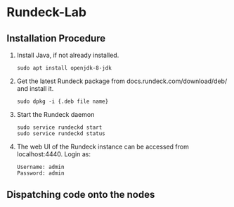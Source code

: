 # Rundeck-Lab

## Installation Procedure

1. Install Java, if not already installed. <br/> 

    ```sudo apt install openjdk-8-jdk```

2. Get the latest Rundeck package from docs.rundeck.com/download/deb/ and install it. <br/>

    ```sudo dpkg -i {.deb file name}```

3. Start the Rundeck daemon <br/>

    ```sudo service rundeckd start ``` <br/>
    ```sudo service rundeckd status```
    
4. The web UI of the Rundeck instance can be accessed from localhost:4440. Login as: <br/>

    ```Username: admin``` <br/>
    ```Password: admin```

## Dispatching code onto the nodes




